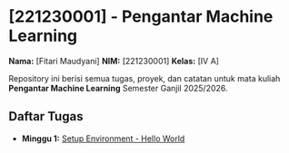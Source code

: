 # [221230001] - Pengantar Machine Learning

**Nama:** [Fitari Maudyani]
**NIM:** [221230001]
**Kelas:** [IV A]

Repository ini berisi semua tugas, proyek, dan catatan untuk mata kuliah **Pengantar Machine Learning** Semester Ganjil 2025/2026.

## Daftar Tugas
- **Minggu 1:** [Setup Environment - Hello World](https://colab.research.google.com/github/221230001-wq/221230001-Pengantar-ML/blob/main/Tugas_Minggu_1_Hello_World.ipynb)
